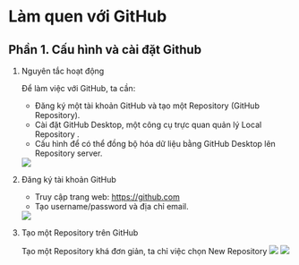 # Làm quen với GitHub

## Phần 1. Cấu hình và cài đặt Github

1. Nguyên tắc hoạt động

    Để làm việc với GitHub, ta cần:
    
    - Đăng ký một tài khoản GitHub và tạo một Repository (GitHub Repository).
    - Cài đặt GitHub Desktop, một công cụ trực quan quản lý Local Repository .
    - Cấu hình để có thể đồng bộ hóa dữ liệu bằng GitHub Desktop lên Repository server.

    <img src="https://i.imgur.com/Am1wAOY.png">

2. Đăng ký tài khoản GitHub

    - Truy cập trang web: https://github.com 
    - Tạo username/password và địa chỉ email.

    <img src="https://i.imgur.com/PIJ4n2G.png">

3. Tạo một Repository trên GitHub

    Tạo một Repository khá đơn giản, ta chỉ việc chọn New Repository
    <img src="https://i.imgur.com/Au778Sm.png">
    <img src="https://i.imgur.com/19FzsZk.png">

